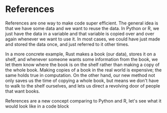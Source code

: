 # References

References are one way to make code super efficient. The general idea is that we have some data and we want to reuse the data. In Python or R, we just have the data in a variable and that variable is copied over and over again whenever we want to use it. In most cases, we could have just made and stored the data once, and just referred to it other times.

In a more concrete example, Rust makes a book (our data), stores it on a shelf, and whenever someone wants some information from the book, we  let them know where the book is on the shelf rather than making a copy of the whole book. Making copies of a book in the real world is expensive; the same holds true in computation. On the other hand, our new method not only saves us the time of copying a whole book, but means we don't have to walk to the shelf ourselves, and lets us direct a revolving door of people that want books.

References are a new concept comparing to Python and R, let's see what it would look like in a code block


